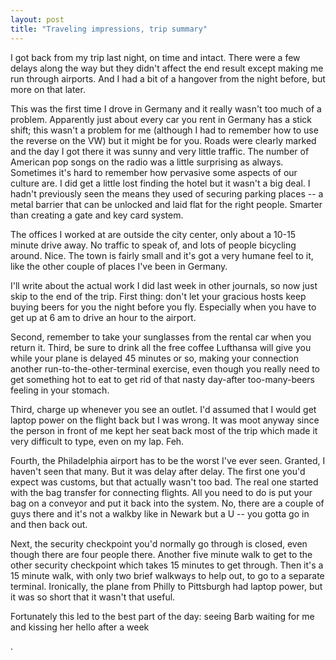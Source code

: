 ```yaml
---
layout: post
title: "Traveling impressions, trip summary"
---
```




I got back from my trip last night, on time and intact. There were a few delays along the way but they didn't affect the end result except making me run through airports. And I had a bit of a hangover from the night before, but more on that later.

<p>This was the first time I drove in Germany and it really wasn't too much of a problem. Apparently just about every car you rent in Germany has a stick shift; this wasn't a problem for me (although I had to remember how to use the reverse on the VW) but it might be for you. Roads were clearly marked and the day I got there it was sunny and very little traffic. The number of American pop songs on the radio was a little surprising as always. Sometimes it's hard to remember how pervasive some aspects of our culture are. I did get a little lost finding the hotel but it wasn't a big deal. I hadn't previously seen the means they used of securing parking places -- a metal barrier that can be unlocked and laid flat for the right people. Smarter than creating a gate and key card system.</p>

<p>The offices I worked at are outside the city center, only about a 10-15 minute drive away. No traffic to speak of, and lots of people bicycling around. Nice. The town is fairly small and it's got a very humane feel to it, like the other couple of places I've been in Germany.</p>

<p>I'll write about the actual work I did last week in other journals, so now just skip to the end of the trip. First thing: don't let your gracious hosts keep buying beers for you the night before you fly. Especially when you have to get up at 6 am to drive an hour to the airport.</p>

<p>Second, remember to take your sunglasses from the rental car when you return it. Third, be sure to drink all the free coffee Lufthansa will give you while your plane is delayed 45 minutes or so, making your connection another run-to-the-other-terminal exercise, even though you really need to get something hot to eat to get rid of that nasty day-after too-many-beers feeling in your stomach.</p>

<p>Third, charge up whenever you see an outlet. I'd assumed that I would get laptop power on the flight back but I was wrong. It was moot anyway since the person in front of me kept her seat back most of the trip which made it very difficult to type, even on my lap. Feh.</p>

<p>Fourth, the Philadelphia airport has to be the worst I've ever seen. Granted, I haven't seen that many. But it was delay after delay. The first one you'd expect was customs, but that actually wasn't too bad. The real one started with the bag transfer for connecting flights. All you need to do is put your bag on a conveyor and put it back into the system. No, there are a couple of guys there and it's not a walkby like in Newark but a U -- you gotta go in and then back out.</p>

<p>Next, the security checkpoint you'd normally go through is closed, even though there are four people there. Another five minute walk to get to the other security checkpoint which takes 15 minutes to get through. Then it's a 15 minute walk, with only two brief walkways to help out, to go to a separate terminal. Ironically, the plane from Philly to Pittsburgh had laptop power, but it was so short that it wasn't that useful.</p>

<p>Fortunately this led to the best part of the day: seeing Barb waiting for me and kissing her hello after a week</p>.




